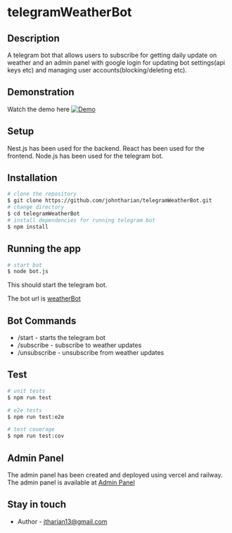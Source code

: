 # telegramWeatherBot

## Description

A telegram bot that allows users to subscribe for getting daily update on weather and an admin panel with google login for updating bot settings(api keys etc) and managing user accounts(blocking/deleting etc).

## Demonstration
Watch the demo here
[![Demo](https://img.youtube.com/vi/fixwSRjhzN8/0.jpg)](https://www.youtube.com/watch?v=fixwSRjhzN8)


## Setup

Nest.js has been used for the backend.
React has been used for the frontend.
Node.js has been used for the telegram bot.

## Installation

```bash
# clone the repository
$ git clone https://github.com/johntharian/telegramWeatherBot.git
# change directory
$ cd telegramWeatherBot
# install dependencies for running telegram bot
$ npm install
```

## Running the app

```bash
# start bot
$ node bot.js
```

This should start the telegram bot.

The bot url is [weatherBot](https://t.me/hospals_weather_bot)

## Bot Commands

- /start - starts the telegram bot 
- /subscribe - subscribe to weather updates
- /unsubscribe - unsubscribe from weather updates


## Test

```bash
# unit tests
$ npm run test

# e2e tests
$ npm run test:e2e

# test coverage
$ npm run test:cov
```

## Admin Panel 

The admin panel has been created and deployed using vercel and railway.
The admin panel is available at [Admin Panel](https://bot-client-rho.vercel.app/)

## Stay in touch

- Author - jtharian13@gmail.com


